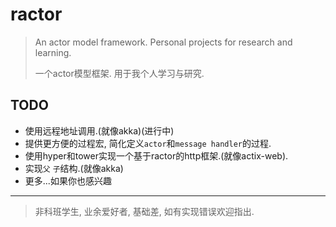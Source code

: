 # ractor

> An actor model framework. Personal projects for research and learning.
> 
> 一个actor模型框架. 用于我个人学习与研究.

## TODO
* 使用远程地址调用.(就像akka)(进行中)
* 提供更方便的过程宏, 简化定义`actor`和`message handler`的过程.
* 使用hyper和tower实现一个基于ractor的http框架.(就像actix-web).
* 实现`父` `子`结构.(就像akka)
* 更多...如果你也感兴趣

---
> 非科班学生, 业余爱好者, 基础差, 如有实现错误欢迎指出.
